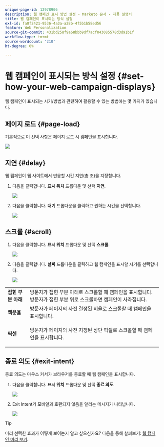 ```yaml
---
unique-page-id: 12978906
description: 웹 캠페인 표시 방법 설정 - Marketo 문서 - 제품 설명서
title: 웹 캠페인이 표시되는 방식 설정
exl-id: fa0f2421-9536-4a3a-a28b-4f5b1b58ed56
feature: Web Personalization
source-git-commit: 431bd258f9a68bbb9df7acf043085578d3d91b1f
workflow-type: tm+mt
source-wordcount: '210'
ht-degree: 0%

---
```


# 웹 캠페인이 표시되는 방식 설정 {#set-how-your-web-campaign-displays}

웹 캠페인이 표시되는 시기/방법과 관련하여 활용할 수 있는 방법에는 몇 가지가 있습니다.

## 페이지 로드 {#page-load}

기본적으로 이 선택 사항은 페이지 로드 시 캠페인을 표시합니다.

![](assets/pl1.png)

## 지연 {#delay}

웹 캠페인이 웹 사이트에서 반응할 시간 지연(총 초)을 지정합니다.

1. 다음을 클릭합니다. **표시 위치** 드롭다운 및 선택 **지연**.

   ![](assets/d1.png)

1. 다음을 클릭합니다. **대기** 드롭다운을 클릭하고 원하는 시간을 선택합니다.

   ![](assets/d2.png)

## 스크롤 {#scroll}

1. 다음을 클릭합니다. **표시 위치** 드롭다운 및 선택 **스크롤**.

   ![](assets/s1.png)

1. 다음을 클릭합니다. **날짜** 드롭다운을 클릭하고 웹 캠페인을 표시할 시기를 선택합니다.

   ![](assets/s2.png)

<table> 
 <tbody> 
  <tr> 
   <td><strong>접힌 부분 아래</strong></td> 
   <td>방문자가 접힌 부분 아래로 스크롤할 때 캠페인을 표시합니다. 방문자가 접힌 부분 위로 스크롤하면 캠페인이 사라집니다.</td> 
  </tr> 
  <tr> 
   <td><strong>백분율</strong></td> 
   <td>방문자가 페이지의 사전 결정된 비율로 스크롤할 때 캠페인을 표시합니다.</td> 
  </tr> 
  <tr> 
   <td><strong>픽셀</strong></td> 
   <td><p>방문자가 페이지의 사전 지정된 상단 픽셀로 스크롤할 때 캠페인을 표시합니다.</p></td> 
  </tr> 
 </tbody> 
</table>

## 종료 의도 {#exit-intent}

종료 의도는 마우스 커서가 브라우저를 종료할 때 웹 캠페인을 표시합니다.

1. 다음을 클릭합니다. **표시 위치** 드롭다운 및 선택 **종료 의도**.

   ![](assets/ei1.png)

1. Exit Intent가 모바일과 호환되지 않음을 알리는 메시지가 나타납니다.

   ![](assets/ei2.png)

>[!TIP]
>
>미리 선택한 효과가 어떻게 보이는지 알고 싶으신가요? 다음을 통해 살펴보기: [웹 캠페인 미리 보기](/help/marketo/product-docs/web-personalization/working-with-web-campaigns/preview-and-test-a-web-campaign.md).
